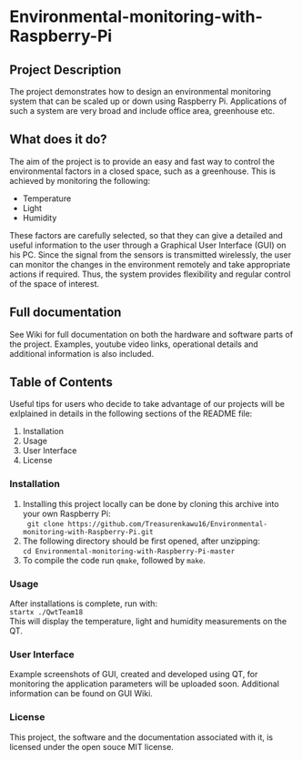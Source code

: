 # Environmental-monitoring-with-Raspberry-Pi

## Project Description

The project demonstrates how to design an environmental monitoring system that can be scaled up or down using Raspberry Pi. Applications of such a system are very broad and include office area, greenhouse etc.

## What does it do?

The aim of the project is to provide an easy and fast way to control the environmental factors in a closed space, such as a greenhouse. This is achieved by monitoring the following:
- Temperature
- Light
- Humidity

These factors are carefully selected, so that they can give a detailed and useful information to the user through a Graphical User Interface (GUI) on his PC. Since the signal from the sensors is transmitted wirelessly, the user can monitor the changes in the environment remotely and take appropriate actions if required. Thus, the system provides flexibility and regular control of the space of interest.

## Full documentation

See Wiki for full documentation on both the hardware and software parts of the project. Examples, youtube video links, operational details and additional information is also included.

## Table of Contents

Useful tips for users who decide to take advantage of our projects will be exlplained in details in the following sections of the README file:

1. Installation
2. Usage
3. User Interface
4. License

### Installation 

1. Installing this project locally can be done by cloning this archive into your own Raspberry Pi:<br />  ``` git clone https://github.com/Treasurenkawu16/Environmental-monitoring-with-Raspberry-Pi.git``` <br />
2. The following directory should be first opened, after unzipping:<br /> ```cd Environmental-monitoring-with-Raspberry-Pi-master```<br />
3. To compile the code run ```qmake```, followed by ```make```.<br />


### Usage

After installations is complete, run with: <br /> ```startx ./QwtTeam18``` <br />
This will display the temperature, light and humidity measurements on the QT. 

### User Interface

Example screenshots of GUI, created and developed using QT, for monitoring the application parameters will be uploaded soon. Additional information can be found on GUI Wiki.

### License

This project, the software and the documentation associated with it, is licensed under the open souce MIT license. 
